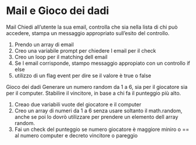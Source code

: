 # Mail e Gioco dei dadi

Mail
Chiedi all’utente la sua email,
controlla che sia nella lista di chi può accedere,
stampa un messaggio appropriato sull’esito del controllo.
1. Prendo un array di email 
2. Creo una variabile prompt per chiedere l email per il check
3. Creo un loop per il matching dell email 
4. Se l email corrisponde, stampo messaggio appropiato con un controllo if else
5. utilizzo di un flag event per dire se il valore è true o false

Gioco dei dadi
Generare un numero random da 1 a 6, sia per il giocatore sia per il computer.
Stabilire il vincitore, in base a chi fa il punteggio più alto.
1. Creao due variabili vuote del giocatore e il computer
2. Creo un array di numeri da 1 a 6 senza usare soltanto il math.random, anche se poi lo dovrò utilizzare per prendere un elemento dell array random.
3. Fai un check del punteggio se numero giocatore è maggiore miniro o == al numero computer e decreto vincitore o pareggio

